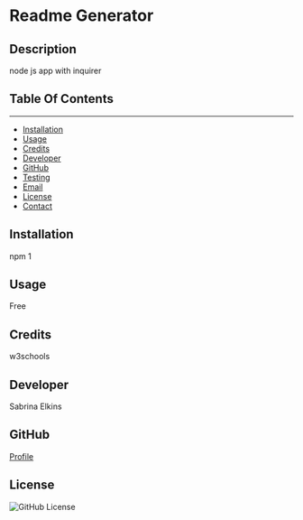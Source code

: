 
# Readme Generator
##  Description
node js app with inquirer
## Table Of Contents
----------------------
* [Installation](#installation)
* [Usage](#usage)
* [Credits](#credits)
* [Developer](#developer)
* [GitHub](#github)
* [Testing](#testing)
* [Email](#email)
* [License](#license)
* [Contact](#contact)

## Installation
npm 1

## Usage
Free

## Credits
w3schools

## Developer
Sabrina Elkins

## GitHub
[Profile](https://github.com/sabrinaelkins)

## License
![GitHub License](https://img.shields.io/badge/license-MIT-blue.svg)


